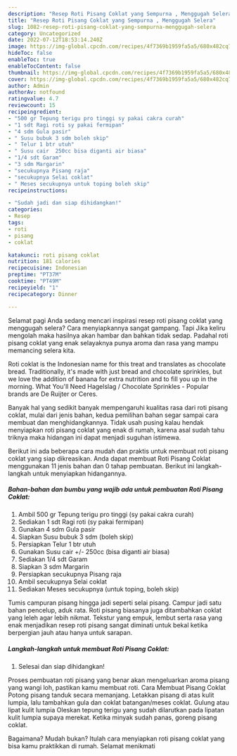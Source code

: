 ```yaml
---
description: "Resep Roti Pisang Coklat yang Sempurna , Menggugah Selera"
title: "Resep Roti Pisang Coklat yang Sempurna , Menggugah Selera"
slug: 1082-resep-roti-pisang-coklat-yang-sempurna-menggugah-selera
category: Uncategorized
date: 2022-07-12T18:53:14.240Z
image: https://img-global.cpcdn.com/recipes/4f7369b1959fa5a5/680x482cq70/roti-pisang-coklat-foto-resep-utama.jpg
hideToc: false
enableToc: true
enableTocContent: false
thumbnail: https://img-global.cpcdn.com/recipes/4f7369b1959fa5a5/680x482cq70/roti-pisang-coklat-foto-resep-utama.jpg
cover: https://img-global.cpcdn.com/recipes/4f7369b1959fa5a5/680x482cq70/roti-pisang-coklat-foto-resep-utama.jpg
author: Admin
authorAv: notfound
ratingvalue: 4.7
reviewcount: 15
recipeingredient:
- "500 gr Tepung terigu pro tinggi sy pakai cakra curah"
- "1 sdt Ragi roti sy pakai fermipan"
- "4 sdm Gula pasir"
- " Susu bubuk 3 sdm boleh skip"
- " Telur 1 btr utuh"
- " Susu cair  250cc bisa diganti air biasa"
- "1/4 sdt Garam"
- "3 sdm Margarin"
- "secukupnya Pisang raja"
- "secukupnya Selai coklat"
- " Meses secukupnya untuk toping boleh skip"
recipeinstructions:

- "Sudah jadi dan siap dihidangkan!"
categories:
- Resep
tags:
- roti
- pisang
- coklat

katakunci: roti pisang coklat 
nutrition: 181 calories
recipecuisine: Indonesian
preptime: "PT37M"
cooktime: "PT49M"
recipeyield: "1"
recipecategory: Dinner

---
```



Selamat pagi Anda sedang mencari inspirasi resep roti pisang coklat yang menggugah selera? Cara menyiapkannya sangat gampang. Tapi Jika keliru mengolah maka hasilnya akan hambar dan bahkan tidak sedap. Padahal roti pisang coklat yang enak selayaknya punya aroma dan rasa yang mampu memancing selera kita.


Roti coklat is the Indonesian name for this treat and translates as chocolate bread. Traditionally, it&#39;s made with just bread and chocolate sprinkles, but we love the addition of banana for extra nutrition and to fill you up in the morning. What You&#39;ll Need Hagelslag / Chocolate Sprinkles - Popular brands are De Ruijter or Ceres.

Banyak hal yang sedikit banyak mempengaruhi kualitas rasa dari roti pisang coklat, mulai dari jenis bahan, kedua pemilihan bahan segar sampai cara membuat dan menghidangkannya. Tidak usah pusing kalau hendak menyiapkan roti pisang coklat yang enak di rumah, karena asal sudah tahu triknya maka hidangan ini dapat menjadi suguhan istimewa.


Berikut ini ada beberapa cara mudah dan praktis untuk membuat roti pisang coklat yang siap dikreasikan. Anda dapat membuat Roti Pisang Coklat menggunakan 11 jenis bahan dan 0 tahap pembuatan. Berikut ini langkah-langkah untuk menyiapkan hidangannya.

<!--inarticleads1-->

##### Bahan-bahan dan bumbu yang wajib ada untuk pembuatan Roti Pisang Coklat:

1. Ambil 500 gr Tepung terigu pro tinggi (sy pakai cakra curah)
1. Sediakan 1 sdt Ragi roti (sy pakai fermipan)
1. Gunakan 4 sdm Gula pasir
1. Siapkan  Susu bubuk 3 sdm (boleh skip)
1. Persiapkan  Telur 1 btr utuh
1. Gunakan  Susu cair +/- 250cc (bisa diganti air biasa)
1. Sediakan 1/4 sdt Garam
1. Siapkan 3 sdm Margarin
1. Persiapkan secukupnya Pisang raja
1. Ambil secukupnya Selai coklat
1. Sediakan  Meses secukupnya (untuk toping, boleh skip)


Tumis campuran pisang hingga jadi seperti selai pisang. Campur jadi satu bahan pencelup, aduk rata. Roti pisang biasanya juga ditambahkan coklat yang leleh agar lebih nikmat. Tekstur yang empuk, lembut serta rasa yang enak menjadikan resep roti pisang sangat diminati untuk bekal ketika berpergian jauh atau hanya untuk sarapan. 

<!--inarticleads2-->

##### Langkah-langkah untuk membuat Roti Pisang Coklat:


1. Selesai dan siap dihidangkan!

Proses pembuatan roti pisang yang benar akan mengeluarkan aroma pisang yang wangi loh, pastikan kamu membuat roti. Cara Membuat Pisang Coklat Potong pisang tanduk secara memanjang. Letakkan pisang di atas kulit lumpia, lalu tambahkan gula dan coklat batangan/meses coklat. Gulung atau lipat kulit lumpia Oleskan tepung terigu yang sudah dilarutkan pada lipatan kulit lumpia supaya merekat. Ketika minyak sudah panas, goreng pisang coklat. 

Bagaimana? Mudah bukan? Itulah cara menyiapkan roti pisang coklat yang bisa kamu praktikkan di rumah. Selamat menikmati
